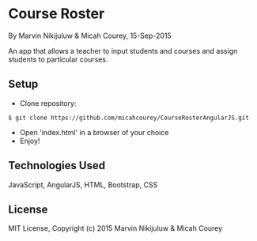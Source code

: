 Course Roster
==========

By Marvin Nikijuluw & Micah Courey, 15-Sep-2015

An app that allows a teacher to input students and courses and assign students to particular courses.

Setup
----------
* Clone repository:
```console
$ git clone https://github.com/micahcourey/CourseRosterAngularJS.git
```
* Open 'index.html' in a browser of your choice
* Enjoy!

Technologies Used
----------
JavaScript, AngularJS, HTML, Bootstrap, CSS

License
----------
MIT License, Copyright (c) 2015 Marvin Nikijuluw & Micah Courey
